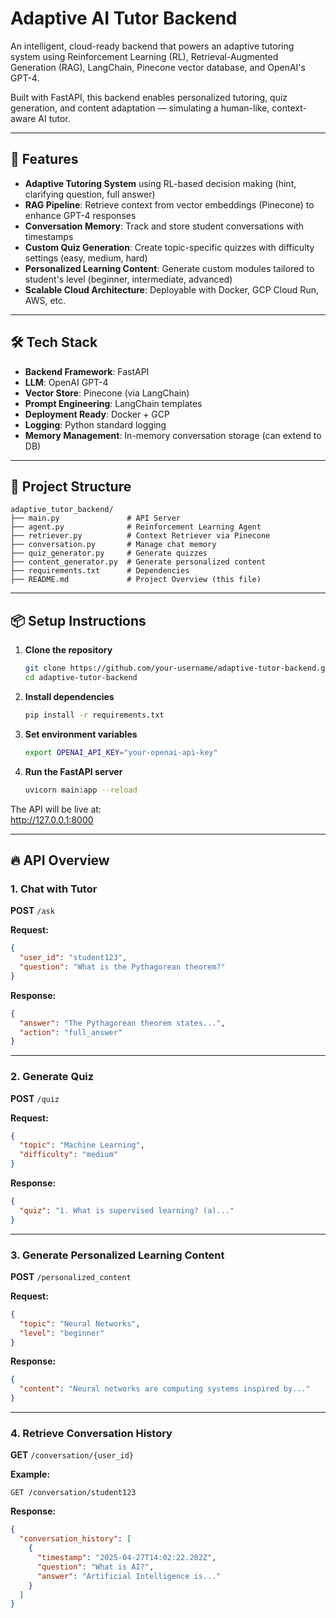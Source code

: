# Adaptive AI Tutor Backend

An intelligent, cloud-ready backend that powers an adaptive tutoring system using Reinforcement Learning (RL), Retrieval-Augmented Generation (RAG), LangChain, Pinecone vector database, and OpenAI's GPT-4.

Built with FastAPI, this backend enables personalized tutoring, quiz generation, and content adaptation — simulating a human-like, context-aware AI tutor.

---

## 🚀 Features

- **Adaptive Tutoring System** using RL-based decision making (hint, clarifying question, full answer)
- **RAG Pipeline**: Retrieve context from vector embeddings (Pinecone) to enhance GPT-4 responses
- **Conversation Memory**: Track and store student conversations with timestamps
- **Custom Quiz Generation**: Create topic-specific quizzes with difficulty settings (easy, medium, hard)
- **Personalized Learning Content**: Generate custom modules tailored to student's level (beginner, intermediate, advanced)
- **Scalable Cloud Architecture**: Deployable with Docker, GCP Cloud Run, AWS, etc.

---

## 🛠 Tech Stack

- **Backend Framework**: FastAPI
- **LLM**: OpenAI GPT-4
- **Vector Store**: Pinecone (via LangChain)
- **Prompt Engineering**: LangChain templates
- **Deployment Ready**: Docker + GCP
- **Logging**: Python standard logging
- **Memory Management**: In-memory conversation storage (can extend to DB)

---

## 🧩 Project Structure

```plaintext
adaptive_tutor_backend/
├── main.py               # API Server
├── agent.py              # Reinforcement Learning Agent
├── retriever.py          # Context Retriever via Pinecone
├── conversation.py       # Manage chat memory
├── quiz_generator.py     # Generate quizzes
├── content_generator.py  # Generate personalized content
├── requirements.txt      # Dependencies
├── README.md             # Project Overview (this file)
```

---

## 📦 Setup Instructions

1. **Clone the repository**
    ```sh
    git clone https://github.com/your-username/adaptive-tutor-backend.git
    cd adaptive-tutor-backend
    ```

2. **Install dependencies**
    ```sh
    pip install -r requirements.txt
    ```

3. **Set environment variables**
    ```sh
    export OPENAI_API_KEY="your-openai-api-key"
    ```

4. **Run the FastAPI server**
    ```sh
    uvicorn main:app --reload
    ```

The API will be live at:  
http://127.0.0.1:8000

---

## 🔥 API Overview

### 1. Chat with Tutor

**POST** `/ask`

**Request:**
```json
{
  "user_id": "student123",
  "question": "What is the Pythagorean theorem?"
}
```

**Response:**
```json
{
  "answer": "The Pythagorean theorem states...",
  "action": "full_answer"
}
```

---

### 2. Generate Quiz

**POST** `/quiz`

**Request:**
```json
{
  "topic": "Machine Learning",
  "difficulty": "medium"
}
```

**Response:**
```json
{
  "quiz": "1. What is supervised learning? (a)..."
}
```

---

### 3. Generate Personalized Learning Content

**POST** `/personalized_content`

**Request:**
```json
{
  "topic": "Neural Networks",
  "level": "beginner"
}
```

**Response:**
```json
{
  "content": "Neural networks are computing systems inspired by..."
}
```

---

### 4. Retrieve Conversation History

**GET** `/conversation/{user_id}`

**Example:**
```
GET /conversation/student123
```

**Response:**
```json
{
  "conversation_history": [
    {
      "timestamp": "2025-04-27T14:02:22.202Z",
      "question": "What is AI?",
      "answer": "Artificial Intelligence is..."
    }
  ]
}
```